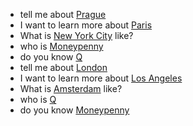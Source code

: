 - tell me about [Prague](location)
- I want to learn more about [Paris](location)
- What is [New York City](location) like?
- who is [Moneypenny](person)
- do you know [Q](person)
- tell me about [London](location)
- I want to learn more about [Los Angeles](location)
- What is [Amsterdam](location) like?
- who is [Q](person)
- do you know [Moneypenny](person)